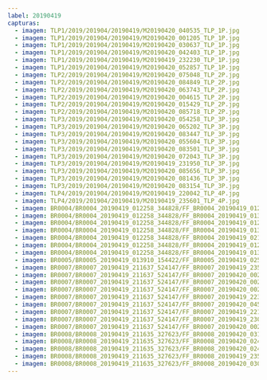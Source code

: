 ```yaml
---
label: 20190419
capturas:
  - imagem: TLP1/2019/201904/20190419/M20190420_040535_TLP_1P.jpg
  - imagem: TLP1/2019/201904/20190419/M20190420_001205_TLP_1P.jpg
  - imagem: TLP1/2019/201904/20190419/M20190420_030637_TLP_1P.jpg
  - imagem: TLP1/2019/201904/20190419/M20190420_042403_TLP_1P.jpg
  - imagem: TLP1/2019/201904/20190419/M20190419_232230_TLP_1P.jpg
  - imagem: TLP1/2019/201904/20190419/M20190420_052857_TLP_1P.jpg
  - imagem: TLP2/2019/201904/20190419/M20190420_075048_TLP_2P.jpg
  - imagem: TLP2/2019/201904/20190419/M20190420_084849_TLP_2P.jpg
  - imagem: TLP2/2019/201904/20190419/M20190420_063743_TLP_2P.jpg
  - imagem: TLP2/2019/201904/20190419/M20190420_004615_TLP_2P.jpg
  - imagem: TLP2/2019/201904/20190419/M20190420_015429_TLP_2P.jpg
  - imagem: TLP2/2019/201904/20190419/M20190420_085718_TLP_2P.jpg
  - imagem: TLP3/2019/201904/20190419/M20190420_054258_TLP_3P.jpg
  - imagem: TLP3/2019/201904/20190419/M20190420_065202_TLP_3P.jpg
  - imagem: TLP3/2019/201904/20190419/M20190420_083447_TLP_3P.jpg
  - imagem: TLP3/2019/201904/20190419/M20190420_055604_TLP_3P.jpg
  - imagem: TLP3/2019/201904/20190419/M20190420_083501_TLP_3P.jpg
  - imagem: TLP3/2019/201904/20190419/M20190420_072043_TLP_3P.jpg
  - imagem: TLP3/2019/201904/20190419/M20190419_231950_TLP_3P.jpg
  - imagem: TLP3/2019/201904/20190419/M20190420_085656_TLP_3P.jpg
  - imagem: TLP3/2019/201904/20190419/M20190420_081436_TLP_3P.jpg
  - imagem: TLP3/2019/201904/20190419/M20190420_083154_TLP_3P.jpg
  - imagem: TLP4/2019/201904/20190419/M20190419_220042_TLP_4P.jpg
  - imagem: TLP4/2019/201904/20190419/M20190419_235601_TLP_4P.jpg
  - imagem: BR0004/BR0004_20190419_012258_344828/FF_BR0004_20190419_012349_441_0000768.fits_maxpixel.jpg
  - imagem: BR0004/BR0004_20190419_012258_344828/FF_BR0004_20190419_013209_016_0008960.fits_maxpixel.jpg
  - imagem: BR0004/BR0004_20190419_012258_344828/FF_BR0004_20190419_012359_602_0001024.fits_maxpixel.jpg
  - imagem: BR0004/BR0004_20190419_012258_344828/FF_BR0004_20190419_013225_176_0009216.fits_maxpixel.jpg
  - imagem: BR0004/BR0004_20190419_012258_344828/FF_BR0004_20190419_021626_916_0055552.fits_maxpixel.jpg
  - imagem: BR0004/BR0004_20190419_012258_344828/FF_BR0004_20190419_012309_053_0000000.fits_maxpixel.jpg
  - imagem: BR0004/BR0004_20190419_012258_344828/FF_BR0004_20190419_013155_701_0008704.fits_maxpixel.jpg
  - imagem: BR0005/BR0005_20190419_013910_154422/FF_BR0005_20190419_025527_154_0113408.fits_maxpixel.jpg
  - imagem: BR0007/BR0007_20190419_211637_524147/FF_BR0007_20190419_235555_230_0163840.fits_maxpixel.jpg
  - imagem: BR0007/BR0007_20190419_211637_524147/FF_BR0007_20190420_002743_687_0197376.fits_maxpixel.jpg
  - imagem: BR0007/BR0007_20190419_211637_524147/FF_BR0007_20190420_002447_935_0194048.fits_maxpixel.jpg
  - imagem: BR0007/BR0007_20190419_211637_524147/FF_BR0007_20190420_002434_905_0193792.fits_maxpixel.jpg
  - imagem: BR0007/BR0007_20190419_211637_524147/FF_BR0007_20190419_223113_537_0076800.fits_maxpixel.jpg
  - imagem: BR0007/BR0007_20190419_211637_524147/FF_BR0007_20190420_045016_734_0469248.fits_maxpixel.jpg
  - imagem: BR0007/BR0007_20190419_211637_524147/FF_BR0007_20190419_221454_952_0059904.fits_maxpixel.jpg
  - imagem: BR0007/BR0007_20190419_211637_524147/FF_BR0007_20190419_230139_236_0108032.fits_maxpixel.jpg
  - imagem: BR0007/BR0007_20190419_211637_524147/FF_BR0007_20190420_002351_164_0193024.fits_maxpixel.jpg
  - imagem: BR0008/BR0008_20190419_211635_327623/FF_BR0008_20190420_031824_986_0377344.fits_maxpixel.jpg
  - imagem: BR0008/BR0008_20190419_211635_327623/FF_BR0008_20190420_024441_453_0342784.fits_maxpixel.jpg
  - imagem: BR0008/BR0008_20190419_211635_327623/FF_BR0008_20190420_024456_490_0343040.fits_maxpixel.jpg
  - imagem: BR0008/BR0008_20190419_211635_327623/FF_BR0008_20190419_235129_883_0162304.fits_maxpixel.jpg
  - imagem: BR0008/BR0008_20190419_211635_327623/FF_BR0008_20190420_030625_127_0365056.fits_maxpixel.jpg
---
```

